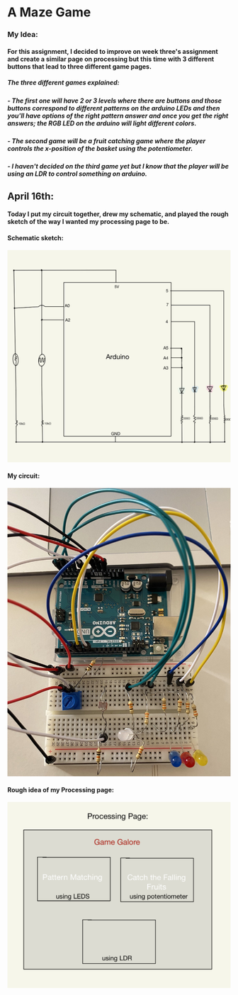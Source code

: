 # A Maze Game
### My Idea:
#### For this assignment, I decided to improve on week three's assignment and create a similar page on processing but this time with 3 different buttons that lead to three different game pages.
##### The three different games explained:
##### - The first one will have 2 or 3 levels where there are buttons and those buttons correspond to different patterns on the arduino LEDs and then you'll have options of the right pattern answer and once you get the right answers; the RGB LED on the arduino will light different colors.
##### - The second game will be a fruit catching game where the player controls the x-position of the basket using the potentiometer.
##### - I haven't decided on the third game yet but I know that the player will be using an LDR to control something on arduino.
## April 16th:
#### Today I put my circuit together, drew my schematic, and played the rough sketch of the way I wanted my processing page to be.

#### Schematic sketch:
![](IMG_0625.JPG)
#### My circuit:
![](IMG_2003.jpg)
#### Rough idea of my Processing page:
![](IMG_0626.JPG)
